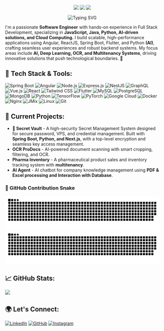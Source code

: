 <p align="center">
  <img src="https://img.shields.io/badge/Full%20Stack%20Developer-%231d4ed8.svg?style=for-the-badge&logo=react&logoColor=white" />
  <img src="https://img.shields.io/badge/AI%20%26%20Cloud%20Computing-%23f97316.svg?style=for-the-badge&logo=tensorflow&logoColor=white" />
  <img src="https://img.shields.io/badge/Open%20Source%20Contributor-%23084a81.svg?style=for-the-badge&logo=github&logoColor=white" />
</p>

<!-- Banner or Typing SVG -->
<p align="center">
  <img src="https://readme-typing-svg.herokuapp.com?size=24&color=9B59B6&center=true&vCenter=true&width=800&lines=👋+Hey,+I'm+Abderrahmane+Ouhna!;Software+Engineer+🚀" alt="Typing SVG" />
</p>
I'm a passionate <b>Software Engineer</b> with hands-on experience in Full Stack Development, specializing in <b>JavaScript, Java, Python, AI-driven solutions, and Cloud Computing.</b> I build scalable, high-performance applications using Angular, ReactJS, Spring Boot, Flutter, and Python <b>(AI)</b>, crafting seamless user experiences and robust backend systems. My focus areas include <b>AI, Deep Learning, OCR, and Multitenancy Systems</b>, driving innovative solutions that push technological boundaries. 🚀

## 🔧 Tech Stack & Tools:

![Spring Boot](https://img.shields.io/badge/Spring%20Boot-%236DB33F.svg?style=for-the-badge&logo=spring&logoColor=white)
![Angular](https://img.shields.io/badge/Angular-%23DD0031.svg?style=for-the-badge&logo=angular&logoColor=white)
![Node.js](https://img.shields.io/badge/Node.js-%23339933.svg?style=for-the-badge&logo=node.js&logoColor=white)
![Express.js](https://img.shields.io/badge/Express.js-%23000000.svg?style=for-the-badge&logo=express&logoColor=white)
![NestJS](https://img.shields.io/badge/NestJS-%23E0234E.svg?style=for-the-badge&logo=nestjs&logoColor=white)
![GraphQL](https://img.shields.io/badge/GraphQL-%23E10098.svg?style=for-the-badge&logo=graphql&logoColor=white)
![Vue.js](https://img.shields.io/badge/Vue.js-%2335495e.svg?style=for-the-badge&logo=vuedotjs&logoColor=%234FC08D)
![React](https://img.shields.io/badge/React-%2361DAFB.svg?style=for-the-badge&logo=react&logoColor=black)
![Tailwind CSS](https://img.shields.io/badge/TailwindCSS-%2338B2AC.svg?style=for-the-badge&logo=tailwind-css&logoColor=white)
![Flutter](https://img.shields.io/badge/Flutter-%2302569B.svg?style=for-the-badge&logo=flutter&logoColor=white)
![MySQL](https://img.shields.io/badge/MySQL-%234479A1.svg?style=for-the-badge&logo=mysql&logoColor=white)
![PostgreSQL](https://img.shields.io/badge/PostgreSQL-%23316192.svg?style=for-the-badge&logo=postgresql&logoColor=white)
![MongoDB](https://img.shields.io/badge/MongoDB-%2347A248.svg?style=for-the-badge&logo=mongodb&logoColor=white)
![Python](https://img.shields.io/badge/Python-%233776AB.svg?style=for-the-badge&logo=python&logoColor=white)
![TensorFlow](https://img.shields.io/badge/TensorFlow-%23FF6F00.svg?style=for-the-badge&logo=tensorflow&logoColor=white)
![PyTorch](https://img.shields.io/badge/PyTorch-%23EE4C2C.svg?style=for-the-badge&logo=pytorch&logoColor=white)
![Google Cloud](https://img.shields.io/badge/Google%20Cloud-%234285F4.svg?style=for-the-badge&logo=google-cloud&logoColor=white)
![Docker](https://img.shields.io/badge/Docker-%230db7ed.svg?style=for-the-badge&logo=docker&logoColor=white)
![Nginx](https://img.shields.io/badge/Nginx-%23009639.svg?style=for-the-badge&logo=nginx&logoColor=white)
![JMix](https://img.shields.io/badge/JMix-%23FF6F00.svg?style=for-the-badge&logo=java&logoColor=white)
![Linux](https://img.shields.io/badge/Linux-%23FCC624.svg?style=for-the-badge&logo=linux&logoColor=black)
![Git](https://img.shields.io/badge/Git-%23F05032.svg?style=for-the-badge&logo=git&logoColor=white)

## 🚀 Current Projects:
- **🔐 Secret Vault** - A high-security Secret Management System designed for secure password, VPS, and credential management. Built with **Spring Boot, Python, and Next.js**, with a top-level encryption and seamless key access management.
- **OCR ProDocs** - AI-powered document scanning with smart cropping, filtering, and OCR.
- **Pharma Inventory** - A pharmaceutical product sales and inventory tracking system with **multitenancy**.
- **AI Agent** - AI chatbot for company knowledge management using **PDF & Excel processing and Interaction with Database**.

### 🐍 GitHub Contribution Snake
![GitHub Snake Light](https://github.com/AbdoHerO/AbdoHerO/blob/output/github-snake.svg#gh-light-mode-only)
![GitHub Snake Dark](https://github.com/AbdoHerO/AbdoHerO/blob/output/github-snake-dark.svg#gh-dark-mode-only)



## 📈 GitHub Stats:
![](http://github-profile-summary-cards.vercel.app/api/cards/profile-details?username=AbdoHerO&theme=github_dark)


## 🌍 Let's Connect:
[![LinkedIn](https://img.shields.io/badge/LinkedIn-%230A66C2.svg?style=for-the-badge&logo=linkedin&logoColor=white)](https://www.linkedin.com/in/abderrahmane-ouhna-7480b1153/)
[![GitHub](https://img.shields.io/badge/GitHub-%23181717.svg?style=for-the-badge&logo=github&logoColor=white)](https://github.com/AbdoHerO)
[![Instagram](https://img.shields.io/badge/Instagram-%23E4405F.svg?style=for-the-badge&logo=instagram&logoColor=white)](https://www.instagram.com/abderrahmane.ouhna/)
